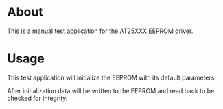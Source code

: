 # About
This is a manual test application for the AT25XXX EEPROM driver.

# Usage
This test application will initialize the EEPROM with its default parameters.

After initialization data will be written to the EEPROM and read back to be
checked for integrity.
